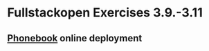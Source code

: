 # Fullstackopen Exercises 3.9.-3.11
## [Phonebook](https://phonebook-backend-g1xb.onrender.com) online deployment